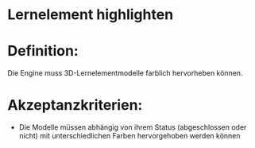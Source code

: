 # Lernelement highlighten

# Definition:

Die Engine muss 3D-Lernelementmodelle farblich hervorheben können.

# Akzeptanzkriterien:

- Die Modelle müssen abhängig von ihrem Status (abgeschlossen oder nicht) mit unterschiedlichen Farben hervorgehoben werden können

